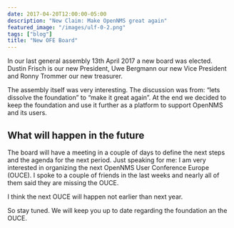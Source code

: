 ```yaml
---
date: 2017-04-20T12:00:00-05:00
description: "New Claim: Make OpenNMS great again"
featured_image: "/images/ulf-0-2.png"
tags: ["blog"]
title: "New OFE Board"
---
```


In our last general assembly 13th April 2017 a new board was elected.
Dustin Frisch is our new President, Uwe Bergmann our new Vice President and Ronny Trommer our new treasurer.

The assembly itself was very interesting.
The discussion was from: “lets dissolve the foundation” to “make it great again”.
At the end we decided to keep the foundation and use it further as a platform to support OpenNMS and its users.

## What will happen in the future

The board will have a meeting in a couple of days to define the next steps and the agenda for the next period.
Just speaking for me: I am very interested in organizing the next OpenNMS User Conference Europe (OUCE).
I spoke to a couple of friends in the last weeks and nearly all of them said they are missing the OUCE.

I think the next OUCE will happen not earlier than next year.

So stay tuned. We will keep you up to date regarding the foundation an the OUCE.
